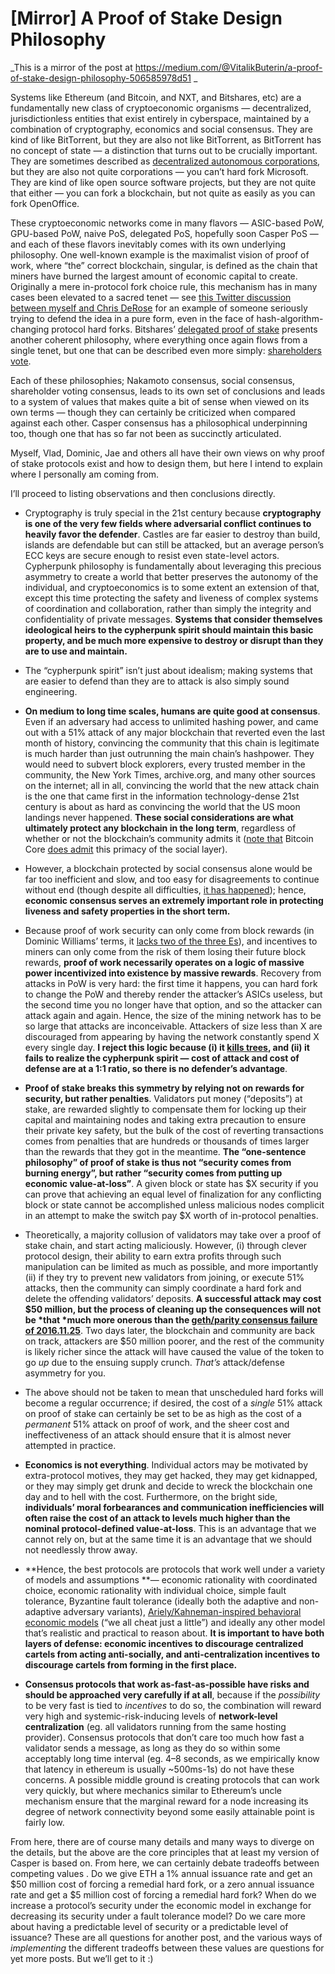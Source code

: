 [category]: <> (General)
[date]: <> (2016/12/30)
[title]: <> ([Mirror] A Proof of Stake Design Philosophy)
[pandoc]: <> (--mathjax)

# [Mirror] A Proof of Stake Design Philosophy
_This is a mirror of the post at https://medium.com/@VitalikButerin/a-proof-of-stake-design-philosophy-506585978d51 _

Systems like Ethereum (and Bitcoin, and NXT, and Bitshares, etc) are a fundamentally new class of cryptoeconomic organisms — decentralized, jurisdictionless entities that exist entirely in cyberspace, maintained by a combination of cryptography, economics and social consensus. They are kind of like BitTorrent, but they are also not like BitTorrent, as BitTorrent has no concept of state — a distinction that turns out to be crucially important. They are sometimes described as [decentralized autonomous corporations](https://letstalkbitcoin.com/is-bitcoin-overpaying-for-false-security), but they are also not quite corporations — you can’t hard fork Microsoft. They are kind of like open source software projects, but they are not quite that either — you can fork a blockchain, but not quite as easily as you can fork OpenOffice.

These cryptoeconomic networks come in many flavors — ASIC-based PoW, GPU-based PoW, naive PoS, delegated PoS, hopefully soon Casper PoS — and each of these flavors inevitably comes with its own underlying philosophy. One well-known example is the maximalist vision of proof of work, where “the” correct blockchain, singular, is defined as the chain that miners have burned the largest amount of economic capital to create. Originally a mere in-protocol fork choice rule, this mechanism has in many cases been elevated to a sacred tenet — see [this Twitter discussion between myself and Chris DeRose](https://twitter.com/vitalikbuterin/status/687050458301657088) for an example of someone seriously trying to defend the idea in a pure form, even in the face of hash-algorithm-changing protocol hard forks. Bitshares’ [delegated proof of stake](https://bitshares.org/technology/delegated-proof-of-stake-consensus/) presents another coherent philosophy, where everything once again flows from a single tenet, but one that can be described even more simply: [shareholders vote](http://docs.bitshares.org/bitshares/dpos.html).

Each of these philosophies; Nakamoto consensus, social consensus, shareholder voting consensus, leads to its own set of conclusions and leads to a system of values that makes quite a bit of sense when viewed on its own terms — though they can certainly be criticized when compared against each other. Casper consensus has a philosophical underpinning too, though one that has so far not been as succinctly articulated.

Myself, Vlad, Dominic, Jae and others all have their own views on why proof of stake protocols exist and how to design them, but here I intend to explain where I personally am coming from.

I’ll proceed to listing observations and then conclusions directly.

* Cryptography is truly special in the 21st century because **cryptography is one of the very few fields where adversarial conflict continues to heavily favor the defender**. Castles are far easier to destroy than build, islands are defendable but can still be attacked, but an average person’s ECC keys are secure enough to resist even state-level actors. Cypherpunk philosophy is fundamentally about leveraging this precious asymmetry to create a world that better preserves the autonomy of the individual, and cryptoeconomics is to some extent an extension of that, except this time protecting the safety and liveness of complex systems of coordination and collaboration, rather than simply the integrity and confidentiality of private messages. **Systems that consider themselves ideological heirs to the cypherpunk spirit should maintain this basic property, and be much more expensive to destroy or disrupt than they are to use and maintain.**

* The “cypherpunk spirit” isn’t just about idealism; making systems that are easier to defend than they are to attack is also simply sound engineering.

* **On medium to long time scales, humans are quite good at consensus**. Even if an adversary had access to unlimited hashing power, and came out with a 51% attack of any major blockchain that reverted even the last month of history, convincing the community that this chain is legitimate is much harder than just outrunning the main chain’s hashpower. They would need to subvert block explorers, every trusted member in the community, the New York Times, archive.org, and many other sources on the internet; all in all, convincing the world that the new attack chain is the one that came first in the information technology-dense 21st century is about as hard as convincing the world that the US moon landings never happened. **These social considerations are what ultimately protect any blockchain in the long term**, regardless of whether or not the blockchain’s community admits it ([note that](https://www.reddit.com/r/bitcoinxt/comments/41pbmf/maxwell_considers_changing_the_pow_algorithm_in/) Bitcoin Core [does admit](https://www.reddit.com/r/Bitcoin/comments/3fg0jw/could_a_cartel_of_pool_operators_collude_to/ctoat0d/) this primacy of the social layer).

* However, a blockchain protected by social consensus alone would be far too inefficient and slow, and too easy for disagreements to continue without end (though despite all difficulties, [it has happened](http://www.npr.org/sections/money/2011/02/15/131934618/the-island-of-stone-money)); hence, **economic consensus serves an extremely important role in protecting liveness and safety properties in the short term.**

* Because proof of work security can only come from block rewards (in Dominic Williams’ terms, it [lacks two of the three Es](https://twitter.com/dominic_w/status/648330685963370496)), and incentives to miners can only come from the risk of them losing their future block rewards, **proof of work necessarily operates on a logic of massive power incentivized into existence by massive rewards**. Recovery from attacks in PoW is very hard: the first time it happens, you can hard fork to change the PoW and thereby render the attacker’s ASICs useless, but the second time you no longer have that option, and so the attacker can attack again and again. Hence, the size of the mining network has to be so large that attacks are inconceivable. Attackers of size less than X are discouraged from appearing by having the network constantly spend X every single day. **I reject this logic because (i) it [kills trees](http://digiconomist.net/beci), and (ii) it fails to realize the cypherpunk spirit — cost of attack and cost of defense are at a 1:1 ratio, so there is no defender’s advantage**.

* **Proof of stake breaks this symmetry by relying not on rewards for security, but rather penalties**. Validators put money (“deposits”) at stake, are rewarded slightly to compensate them for locking up their capital and maintaining nodes and taking extra precaution to ensure their private key safety, but the bulk of the cost of reverting transactions comes from penalties that are hundreds or thousands of times larger than the rewards that they got in the meantime. **The “one-sentence philosophy” of proof of stake is thus not “security comes from burning energy”, but rather “security comes from putting up economic value-at-loss”**. A given block or state has $X security if you can prove that achieving an equal level of finalization for any conflicting block or state cannot be accomplished unless malicious nodes complicit in an attempt to make the switch pay $X worth of in-protocol penalties.

* Theoretically, a majority collusion of validators may take over a proof of stake chain, and start acting maliciously. However, (i) through clever protocol design, their ability to earn extra profits through such manipulation can be limited as much as possible, and more importantly (ii) if they try to prevent new validators from joining, or execute 51% attacks, then the community can simply coordinate a hard fork and delete the offending validators’ deposits. **A successful attack may cost $50 million, but the process of cleaning up the consequences will not be *that *much more onerous than the [geth/parity consensus failure of 2016.11.25](https://blog.ethereum.org/2016/11/25/security-alert-11242016-consensus-bug-geth-v1-4-19-v1-5-2/)**. Two days later, the blockchain and community are back on track, attackers are $50 million poorer, and the rest of the community is likely richer since the attack will have caused the value of the token to go *up* due to the ensuing supply crunch. *That’s* attack/defense asymmetry for you.

* The above should not be taken to mean that unscheduled hard forks will become a regular occurrence; if desired, the cost of a *single* 51% attack on proof of stake can certainly be set to be as high as the cost of a *permanent* 51% attack on proof of work, and the sheer cost and ineffectiveness of an attack should ensure that it is almost never attempted in practice.

* **Economics is not everything**. Individual actors may be motivated by extra-protocol motives, they may get hacked, they may get kidnapped, or they may simply get drunk and decide to wreck the blockchain one day and to hell with the cost. Furthermore, on the bright side, **individuals’ moral forbearances and communication inefficiencies will often raise the cost of an attack to levels much higher than the nominal protocol-defined value-at-loss**. This is an advantage that we cannot rely on, but at the same time it is an advantage that we should not needlessly throw away.

* **Hence, the best protocols are protocols that work well under a variety of models and assumptions **— economic rationality with coordinated choice, economic rationality with individual choice, simple fault tolerance, Byzantine fault tolerance (ideally both the adaptive and non-adaptive adversary variants), [Ariely/Kahneman-inspired behavioral economic models](https://www.amazon.ca/Honest-Truth-About-Dishonesty-Everyone-Especially/dp/0062183613) (“we all cheat just a little”) and ideally any other model that’s realistic and practical to reason about. **It is important to have both layers of defense: economic incentives to discourage centralized cartels from acting anti-socially, and anti-centralization incentives to discourage cartels from forming in the first place.**

* **Consensus protocols that work as-fast-as-possible have risks and should be approached very carefully if at all**, because if the *possibility* to be very fast is tied to *incentives* to do so, the combination will reward very high and systemic-risk-inducing levels of **network-level centralization** (eg. all validators running from the same hosting provider). Consensus protocols that don’t care too much how fast a validator sends a message, as long as they do so within some acceptably long time interval (eg. 4–8 seconds, as we empirically know that latency in ethereum is usually ~500ms-1s) do not have these concerns. A possible middle ground is creating protocols that can work very quickly, but where mechanics similar to Ethereum’s uncle mechanism ensure that the marginal reward for a node increasing its degree of network connectivity beyond some easily attainable point is fairly low.

From here, there are of course many details and many ways to diverge on the details, but the above are the core principles that at least my version of Casper is based on. From here, we can certainly debate tradeoffs between competing values . Do we give ETH a 1% annual issuance rate and get an $50 million cost of forcing a remedial hard fork, or a zero annual issuance rate and get a $5 million cost of forcing a remedial hard fork? When do we increase a protocol’s security under the economic model in exchange for decreasing its security under a fault tolerance model? Do we care more about having a predictable level of security or a predictable level of issuance? These are all questions for another post, and the various ways of *implementing* the different tradeoffs between these values are questions for yet more posts. But we’ll get to it :)
